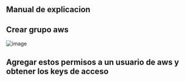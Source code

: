 ## Manual de explicacion

## Crear grupo aws

![image](https://user-images.githubusercontent.com/47198640/210157372-d360659f-8ff7-4b9a-8050-60bf8b63fd58.png)

## Agregar estos permisos a un usuario de aws y obtener los keys de acceso